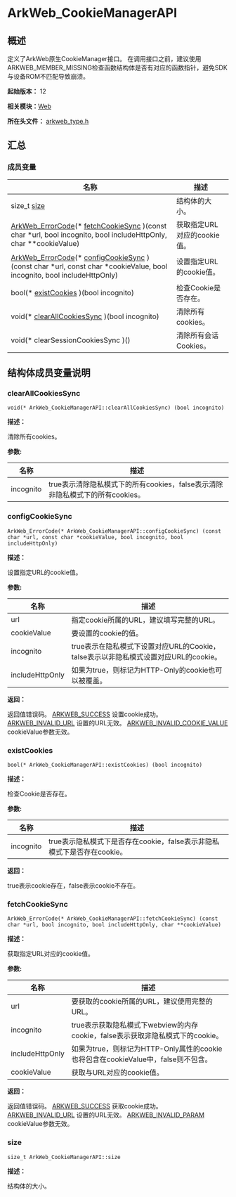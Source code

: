 # ArkWeb_CookieManagerAPI


## 概述

定义了ArkWeb原生CookieManager接口。 在调用接口之前，建议使用ARKWEB_MEMBER_MISSING检查函数结构体是否有对应的函数指针，避免SDK与设备ROM不匹配导致崩溃。

**起始版本：** 12

**相关模块：**[Web](_web.md)

**所在头文件：** [arkweb_type.h](arkweb__type_8h.md)

## 汇总


### 成员变量

| 名称 | 描述 | 
| -------- | -------- |
| size_t [size](#size) | 结构体的大小。  | 
| [ArkWeb_ErrorCode](_web.md#arkweb_errorcode)(\* [fetchCookieSync](#fetchcookiesync) )(const char \*url, bool incognito, bool includeHttpOnly, char \*\*cookieValue) | 获取指定URL对应的cookie值。  | 
| [ArkWeb_ErrorCode](_web.md#arkweb_errorcode)(\* [configCookieSync](#configcookiesync) )(const char \*url, const char \*cookieValue, bool incognito, bool includeHttpOnly) | 设置指定URL的cookie值。  | 
| bool(\* [existCookies](#existcookies) )(bool incognito) | 检查Cookie是否存在。  | 
| void(\* [clearAllCookiesSync](#clearallcookiessync) )(bool incognito) | 清除所有cookies。  | 
|  void(\* clearSessionCookiesSync )() | 清除所有会话Cookies。  | 


## 结构体成员变量说明


### clearAllCookiesSync

```
void(* ArkWeb_CookieManagerAPI::clearAllCookiesSync) (bool incognito)
```
**描述：**

清除所有cookies。

**参数:**

| 名称 | 描述 | 
| -------- | -------- |
| incognito | true表示清除隐私模式下的所有cookies，false表示清除非隐私模式下的所有cookies。  | 


### configCookieSync

```
ArkWeb_ErrorCode(* ArkWeb_CookieManagerAPI::configCookieSync) (const char *url, const char *cookieValue, bool incognito, bool includeHttpOnly)
```
**描述：**

设置指定URL的cookie值。

**参数:**

| 名称 | 描述 | 
| -------- | -------- |
| url | 指定cookie所属的URL，建议填写完整的URL。  | 
| cookieValue | 要设置的cookie的值。  | 
| incognito | true表示在隐私模式下设置对应URL的Cookie，talse表示以非隐私模式设置对应URL的cookie。  | 
| includeHttpOnly | 如果为true，则标记为HTTP-Only的cookie也可以被覆盖。  | 

**返回：**

返回值错误码。 [ARKWEB_SUCCESS](_web.md#arkweb_errorcode-1) 设置cookie成功。 [ARKWEB_INVALID_URL](_web.md#arkweb_errorcode-1) 设置的URL无效。 [ARKWEB_INVALID_COOKIE_VALUE](_web.md#arkweb_errorcode-1) cookieValue参数无效。


### existCookies

```
bool(* ArkWeb_CookieManagerAPI::existCookies) (bool incognito)
```
**描述：**

检查Cookie是否存在。

**参数:**

| 名称 | 描述 | 
| -------- | -------- |
| incognito | true表示隐私模式下是否存在cookie，false表示非隐私模式下是否存在cookie。  | 

**返回：**

true表示cookie存在，false表示cookie不存在。


### fetchCookieSync

```
ArkWeb_ErrorCode(* ArkWeb_CookieManagerAPI::fetchCookieSync) (const char *url, bool incognito, bool includeHttpOnly, char **cookieValue)
```
**描述：**

获取指定URL对应的cookie值。

**参数:**

| 名称 | 描述 | 
| -------- | -------- |
| url | 要获取的cookie所属的URL，建议使用完整的URL。  | 
| incognito | true表示获取隐私模式下webview的内存cookie，false表示获取非隐私模式下的cookie。  | 
| includeHttpOnly | 如果为true，则标记为HTTP-Only属性的cookie也将包含在cookieValue中，false则不包含。  | 
| cookieValue | 获取与URL对应的cookie值。  | 

**返回：**

返回值错误码。 [ARKWEB_SUCCESS](_web.md#arkweb_errorcode-1) 获取cookie成功。 [ARKWEB_INVALID_URL](_web.md#arkweb_errorcode-1) 设置的URL无效。 [ARKWEB_INVALID_PARAM](_web.md#arkweb_errorcode-1) cookieValue参数无效。


### size

```
size_t ArkWeb_CookieManagerAPI::size
```
**描述：**

结构体的大小。
